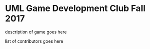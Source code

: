 # UML Game Development Club Fall 2017 #

description of game goes here

list of contributors goes here